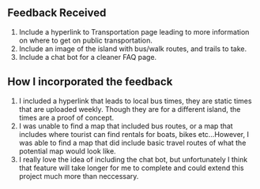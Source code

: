 Feedback Received
-----------------

1. Include a hyperlink to Transportation page leading to more information on where to get on public transportation.
2. Include an image of the island with bus/walk routes, and trails to take.
3. Include a chat bot for a cleaner FAQ page.

## How I incorporated the feedback

1. I included a hyperlink that leads to local bus times, they are static times that are uploaded weekly. Though they are for a different island, the times are a proof of concept.
2. I was unable to find a map that included bus routes, or a map that includes where tourist can find rentals for boats, bikes etc...However, I was able to find a map that did include basic travel routes of what the potential map would look like.
3. I really love the idea of including the chat bot, but unfortunately I think that feature will take longer for me to complete and could extend this project much more than neccessary.
